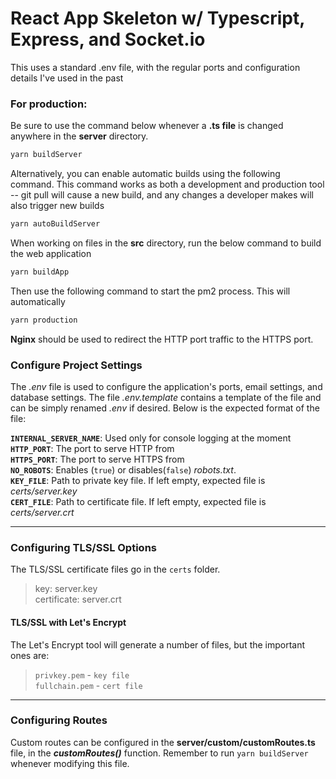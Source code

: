 # React App Skeleton w/ Typescript, Express, and Socket.io

This uses a standard .env file, with the regular ports and configuration details I've used in the past

### For production:

Be sure to use the command below whenever a **.ts file** is changed anywhere in the **server** directory. 

```bash
yarn buildServer
```

Alternatively, you can enable automatic builds using the following command. This command works as both a development and production tool -- git pull will cause a new build, and any changes a developer makes will also trigger new builds

```bash
yarn autoBuildServer
```

When working on files in the **src** directory, run the below command to build the web application

```bash
yarn buildApp
```

Then use the following command to start the pm2 process. This will automatically 

```bash
yarn production
```

**Nginx** should be used to redirect the HTTP port traffic to the HTTPS port.

### Configure Project Settings

The *.env* file is used to configure the application's ports, email settings, and database settings. The file *.env.template* contains a template of the file and can be simply renamed *.env* if desired. Below is the expected format of the file: 

**`INTERNAL_SERVER_NAME`**: Used only for console logging at the moment  
**`HTTP_PORT`**: The port to serve HTTP from  
**`HTTPS_PORT`**: The port to serve HTTPS from  
**`NO_ROBOTS`**: Enables (`true`) or disables(`false`) *robots.txt*.  
**`KEY_FILE`**: Path to private key file. If left empty, expected file is *certs/server.key*  
**`CERT_FILE`**: Path to certificate file. If left empty, expected file is *certs/server.crt*  

------

### Configuring TLS/SSL Options

The TLS/SSL certificate files go in the `certs` folder.  

>key: server.key  
>certificate: server.crt  

#### TLS/SSL with Let's Encrypt

The Let's Encrypt tool will generate a number of files, but the important ones are:

>`privkey.pem` - `key file`  
>`fullchain.pem` -  `cert file`

------

### **Configuring Routes**

Custom routes can be configured in the **server/custom/customRoutes.ts** file, in the ***customRoutes()*** function. Remember to run `yarn buildServer` whenever modifying this file.

